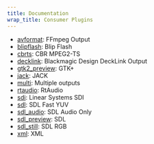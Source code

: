```yaml
---
title: Documentation
wrap_title: Consumer Plugins
---
```

* [avformat](../ConsumerAvformat): FFmpeg Output
* [blipflash](../ConsumerBlipflash): Blip Flash
* [cbrts](../ConsumerCbrts): CBR MPEG2-TS
* [decklink](../ConsumerDecklink): Blackmagic Design DeckLink Output
* [gtk2_preview](../ConsumerGtk2_preview): GTK+
* [jack](../ConsumerJack): JACK
* [multi](../ConsumerMulti): Multiple outputs
* [rtaudio](../ConsumerRtaudio): RtAudio
* [sdi](../ConsumerSdi): Linear Systems SDI
* [sdl](../ConsumerSdl): SDL Fast YUV
* [sdl_audio](../ConsumerSdl_audio): SDL Audio Only
* [sdl_preview](../ConsumerSdl_preview): SDL
* [sdl_still](../ConsumerSdl_still): SDL RGB
* [xml](../ConsumerXml): XML
